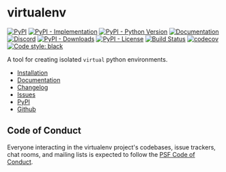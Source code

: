 # virtualenv

[![PyPI](https://img.shields.io/pypi/v/virtualenv?style=flat-square)](https://pypi.org/project/virtualenv)
[![PyPI - Implementation](https://img.shields.io/pypi/implementation/virtualenv?style=flat-square)](https://pypi.org/project/virtualenv)
[![PyPI - Python Version](https://img.shields.io/pypi/pyversions/virtualenv?style=flat-square)](https://pypi.org/project/virtualenv)
[![Documentation](https://readthedocs.org/projects/virtualenv/badge/?version=latest&style=flat-square)](http://virtualenv.pypa.io)
[![Discord](https://img.shields.io/discord/803025117553754132)](https://discord.gg/pypa)
[![PyPI - Downloads](https://img.shields.io/pypi/dm/virtualenv?style=flat-square)](https://pypistats.org/packages/virtualenv)
[![PyPI - License](https://img.shields.io/pypi/l/virtualenv?style=flat-square)](https://opensource.org/licenses/MIT)
[![Build Status](https://github.com/pypa/virtualenv/workflows/check/badge.svg?branch=main&event=push)](https://github.com/pypa/virtualenv/actions?query=workflow%3Acheck)
[![codecov](https://codecov.io/gh/pypa/virtualenv/branch/main/graph/badge.svg)](https://codecov.io/gh/pypa/virtualenv)
[![Code style:
black](https://img.shields.io/badge/code%20style-black-000000.svg?style=flat-square)](https://github.com/psf/black)

A tool for creating isolated `virtual` python environments.

- [Installation](https://virtualenv.pypa.io/en/latest/installation.html)
- [Documentation](https://virtualenv.pypa.io)
- [Changelog](https://virtualenv.pypa.io/en/latest/changelog.html)
- [Issues](https://github.com/pypa/virtualenv/issues)
- [PyPI](https://pypi.org/project/virtualenv)
- [Github](https://github.com/pypa/virtualenv)

## Code of Conduct

Everyone interacting in the virtualenv project's codebases, issue trackers, chat rooms, and mailing lists is expected to
follow the [PSF Code of Conduct](https://github.com/pypa/.github/blob/main/CODE_OF_CONDUCT.md).
